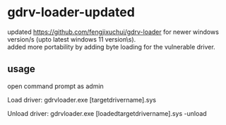 # gdrv-loader-updated


updated https://github.com/fengjixuchui/gdrv-loader for newer windows version/s (upto latest windows 11 version\s).<br />
added more portability by adding byte loading for the vulnerable driver.<br />

## usage
open command prompt as admin

Load driver:
gdrvloader.exe [targetdrivername].sys

Unload driver:
gdrvloader.exe [loadedtargetdrivername].sys -unload
